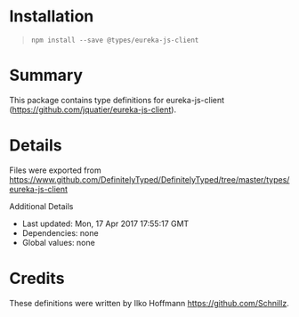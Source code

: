 # Installation
> `npm install --save @types/eureka-js-client`

# Summary
This package contains type definitions for eureka-js-client (https://github.com/jquatier/eureka-js-client).

# Details
Files were exported from https://www.github.com/DefinitelyTyped/DefinitelyTyped/tree/master/types/eureka-js-client

Additional Details
 * Last updated: Mon, 17 Apr 2017 17:55:17 GMT
 * Dependencies: none
 * Global values: none

# Credits
These definitions were written by Ilko Hoffmann <https://github.com/Schnillz>.
